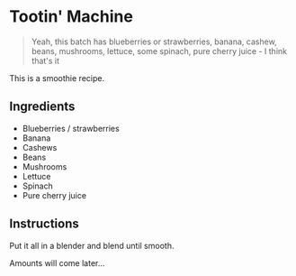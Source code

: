 # Tootin' Machine

> Yeah, this batch has blueberries or strawberries, banana, cashew, beans, mushrooms, lettuce, some spinach, pure cherry juice - I think that's it

This is a smoothie recipe.

## Ingredients

- Blueberries / strawberries
- Banana
- Cashews
- Beans
- Mushrooms
- Lettuce
- Spinach
- Pure cherry juice

## Instructions

Put it all in a blender and blend until smooth.

Amounts will come later… 

